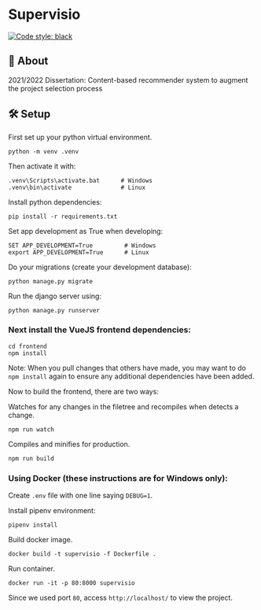# Supervisio

[![Code style: black](https://img.shields.io/badge/code%20style-black-000000.svg)](https://github.com/psf/black)

## 📖 About

2021/2022 Dissertation: Content-based recommender system to augment the project selection process

## 🛠️ Setup

First set up your python virtual environment.
```
python -m venv .venv
```

Then activate it with:
```
.venv\Scripts\activate.bat      # Windows
.venv\bin\activate              # Linux
```

Install python dependencies:
```
pip install -r requirements.txt
```

Set app development as True when developing:
```
SET APP_DEVELOPMENT=True         # Windows
export APP_DEVELOPMENT=True      # Linux
```

Do your migrations (create your development database):
```
python manage.py migrate
```

Run the django server using:
```
python manage.py runserver
```

### Next install the VueJS frontend dependencies:

```shell script
cd frontend
npm install
```
Note: When you pull changes that others have made, you may want to do `npm install` again to ensure any additional dependencies have been added.

Now to build the frontend, there are two ways:

Watches for any changes in the filetree and recompiles when detects a change.
```
npm run watch
```

Compiles and minifies for production.
```
npm run build
```

### Using Docker (these instructions are for Windows only):

Create `.env` file with one line saying `DEBUG=1`.

Install pipenv environment:
```
pipenv install
```

Build docker image.
```
docker build -t supervisio -f Dockerfile .
```

Run container.
```
docker run -it -p 80:8000 supervisio   
```

Since we used port `80`, access `http://localhost/` to view the project.
